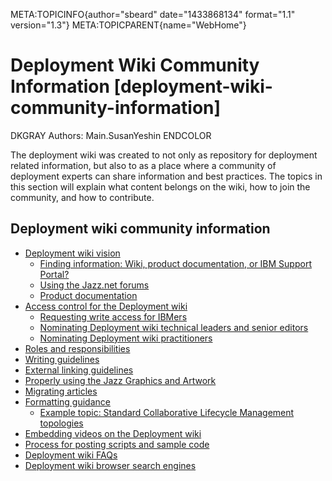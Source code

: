 META:TOPICINFO{author="sbeard" date="1433868134" format="1.1"
version="1.3"} META:TOPICPARENT{name="WebHome"}

# Deployment Wiki Community Information [deployment-wiki-community-information]

DKGRAY Authors: Main.SusanYeshin ENDCOLOR

The deployment wiki was created to not only as repository for deployment
related information, but also to as a place where a community of
deployment experts can share information and best practices. The topics
in this section will explain what content belongs on the wiki, how to
join the community, and how to contribute.

## Deployment wiki community information

-   [Deployment wiki vision](DeploymentWikiVision)
    -   [Finding information: Wiki, product documentation, or IBM
        Support Portal?](WikiICSupportPortal)
    -   [Using the Jazz.net forums](UsingTheJazzNetForums)
    -   [Product documentation](InformationCenter)
-   [Access control for the Deployment wiki](DeploymentAccessControl)
    -   [Requesting write access for
        IBMers](DeploymentRequestWriteAccessForIBMers)
    -   [Nominating Deployment wiki technical leaders and senior
        editors](DeploymentTechnicalLeadersAndSeniorEditorsNominationProcess)
    -   [Nominating Deployment wiki
        practitioners](DeploymentPractitionersNominationProcess)
-   [Roles and responsibilities](DeploymentRolesAndResponsibilities)
-   [Writing guidelines](DeploymentWritingGuidelines)
-   [External linking guidelines](DeploymentExternalLinkingPolicy)
-   [Properly using the Jazz Graphics and
    Artwork](https://jazz.net/wiki/bin/view/Main/JazzIdentityArtwork)
-   [Migrating articles](DeploymentGuidanceOnMigratingArticles)
-   [Formatting guidance](DeploymentFormattingGuidance)
    -   [Example topic: Standard Collaborative Lifecycle Management
        topologies](ExampleTopicStandardCLMTopologies)
-   [Embedding videos on the Deployment wiki](SampleEmbed)
-   [Process for posting scripts and sample
    code](ProcessForPostingScriptsAndSampleCode)
-   [Deployment wiki FAQs](DeploymentFAQ)
-   [Deployment wiki browser search engines](BrowserSearchEngines)
